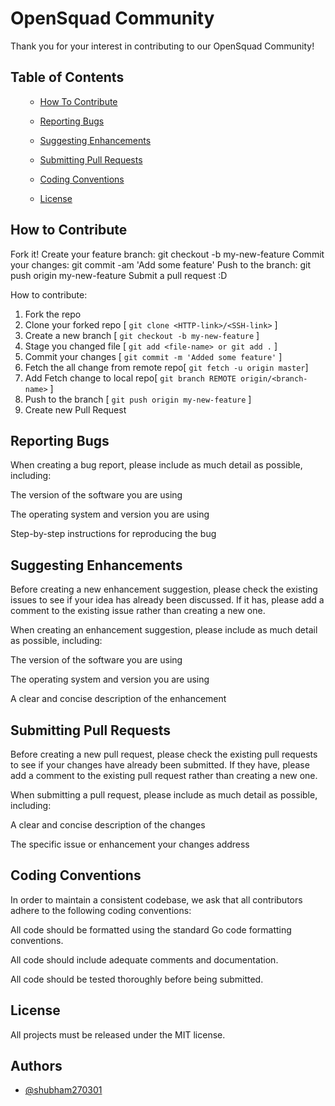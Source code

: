 
# OpenSquad Community

Thank you for your interest in contributing to our OpenSquad Community!

## Table of Contents

  <ol>
    <ul>
       <li><a href="#How To Contribute">How To Contribute</a></li>
    </ul>
    <ul>
       <li><a href="#Reporting Bugs">Reporting Bugs</a></li>
    </ul>
    <ul>
       <li><a href="#Suggesting Enhancements">Suggesting Enhancements</a></li>
    </ul>
    <ul>
       <li><a href="#Submitting Pull Requests">Submitting Pull Requests</a></li>
    </ul>
    <ul>
       <li><a href="#Coding Conventions">Coding Conventions</a></li>
    </ul>
    <ul>
       <li><a href="#License">License</a></li>
    </ul>
  </ol>

## How to Contribute

Fork it!
Create your feature branch: git checkout -b my-new-feature
Commit your changes: git commit -am 'Add some feature'
Push to the branch: git push origin my-new-feature
Submit a pull request :D

How to contribute:

1.  Fork the repo
2.  Clone your forked repo [ `git clone <HTTP-link>/<SSH-link>` ]
3.  Create a new branch [ `git checkout -b my-new-feature` ]
4.  Stage you changed file [ `git add <file-name> or git add .` ]
5.  Commit your changes [ `git commit -m 'Added some feature'` ]
6.  Fetch the all change from remote repo[ `git fetch -u origin master`]
7.  Add Fetch change to local repo[ `git branch REMOTE origin/<branch-name>` ]
8.  Push to the branch [ `git push origin my-new-feature` ]
9.  Create new Pull Request
## Reporting Bugs

When creating a bug report, please include as much detail as possible, including:

The version of the software you are using

The operating system and version you are using

Step-by-step instructions for reproducing the bug

## Suggesting Enhancements

Before creating a new enhancement suggestion, please check the existing issues to see if your idea has already been discussed. If it has, please add a comment to the existing issue rather than creating a new one.

When creating an enhancement suggestion, please include as much detail as possible, including:

The version of the software you are using

The operating system and version you are using

A clear and concise description of the enhancement

## Submitting Pull Requests

Before creating a new pull request, please check the existing pull requests to see if your changes have already been submitted. If they have, please add a comment to the existing pull request rather than creating a new one.

When submitting a pull request, please include as much detail as possible, including:

A clear and concise description of the changes

The specific issue or enhancement your changes address

## Coding Conventions

In order to maintain a consistent codebase, we ask that all contributors adhere to the following coding conventions:

All code should be formatted using the standard Go code formatting conventions.

All code should include adequate comments and documentation.

All code should be tested thoroughly before being submitted.

## License

All projects must be released under the MIT license.

## Authors

- [@shubham270301](https://www.github.com/shubham270301)
